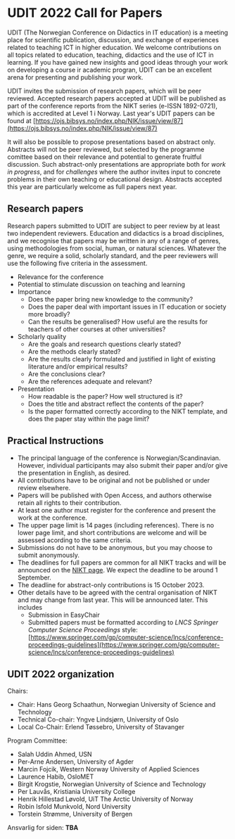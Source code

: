 # UDIT 2022 Call for Papers

UDIT (The Norwegian Conference on Didactics in IT education) is a 
meeting place for scientific publication, discussion, and exchange of 
experiences related to teaching ICT in higher education. We welcome 
contributions on all topics related to education, teaching, didactics 
and the use of ICT in learning. If you have gained new insights and 
good ideas through your work on developing a course ir academic 
progran, UDIT can be an excellent arena for presenting and publishing 
your work.

UDIT invites the submission of research papers, which will be peer reviewed.
Accepted research papers accepted at UDIT will be published as part of the 
conference reports from the NIKT series (e-ISSN 1892-0721), which is
accredited at Level 1 i Norway. 
Last year's UDIT papers can be found at
[https://ojs.bibsys.no/index.php/NIK/issue/view/87](https://ojs.bibsys.no/index.php/NIK/issue/view/87)

It will also be possible to propose presentations based on abstract only.
Abstracts will not be peer reviewed, but selected by the programme comittee
based on their relevance and potential to generate fruitful discussion.
Such abstract-only presentations are appropriate both for *work in progress*,
and for *challenges* where the author invites input to concrete problems
in their own teaching or educational design.
Abstracts accepted this year are particularly welcome as full papers next
year.

## Research papers

Research papers submitted to UDIT are subject to peer review by at least
two independent reviewers.
Education and didactics is a broad disciplines, and we recognise that
papers may be written in any of a range of genres, using methodologies
from social, human, or natural sciences.
Whatever the genre, we require a solid, scholarly standard, and the
peer reviewers will use the following five criteria in the assessment.

+ Relevance for the conference
+ Potential to stimulate discussion on teaching and learning
+ Importance
    - Does the paper bring new knowledge to the community?
    - Does the paper deal with important issues in IT education or society more broadly?
    - Can the results be generalised? 
      How useful are the results for teachers of other courses at other universities?
+ Scholarly quality
    - Are the goals and research questions clearly stated?
    - Are the methods clearly stated?
    - Are the results clearly formulated and justified in light of existing literature
      and/or empirical results?
    - Are the conclusions clear?
    - Are the references adequate and relevant?
+ Presentation
    - How readable is the paper? How well structured is it?
    - Does the title and abstract reflect the contents of the paper?
    - Is the paper formatted correctly according to the NIKT template, and does the paper stay within the page limit?

## Practical Instructions

+ The principal language of the conference is Norwegian/Scandinavian.
  However, individual participants may also submit their paper and/or 
  give the presentation in English, as desired.
+ All contributions have to be original and not be published or under 
  review elsewhere.
+ Papers will be published with Open Access, and authors otherwise retain 
  all rights to their contribution.
+ At least one author must register for the conference and present the work at the conference.
+ The upper page limit is 14 pages (including references).
  There is no lower page limit, and short contributions are welcome and
  will be assessed acording to the same criteria.
+ Submissions do not have to be anonymous, but you may choose to submit anonymously.
+ The deadlines for full papers are common for all NIKT tracks and will be announced 
  on the [NIKT page](https://www.uis.no/en/nikt2023).
  We expect the deadline to be around 1 September.
+ The deadline for abstract-only contributions is 15 October 2023.
+ Other details have to be agreed with the central organisation of NIKT and
  may change from last year.  This will be announced later.  This includes
    + Submission in EasyChair
    + Submitted papers must be formatted according to 
      *LNCS Springer Computer Science Proceedings* style:
      [https://www.springer.com/gp/computer-science/lncs/conference-proceedings-guidelines](https://www.springer.com/gp/computer-science/lncs/conference-proceedings-guidelines)


## UDIT 2022 organization

Chairs:
+ Chair: Hans Georg Schaathun, Norwegian University of Science and Technology
+ Technical Co-chair: Yngve Lindsjørn, University of Oslo
+ Local Co-Chair: Erlend Tøssebro, University of Stavanger

Program Committee:
+ Salah Uddin Ahmed, USN
+ Per-Arne Andersen, University of Agder
+ Marcin Fojcik, Western Norway University of Applied Sciences
+ Laurence Habib, OsloMET
+ Birgit Krogstie, Norwegian University of Science and Technology
+ Per Lauvås, Kristiania University College
+ Henrik Hillestad Løvold, UiT The Arctic University of Norway
+ Robin Isfold Munkvold, Nord University
+ Torstein Strømme, University of Bergen

Ansvarlig for siden: **TBA**
